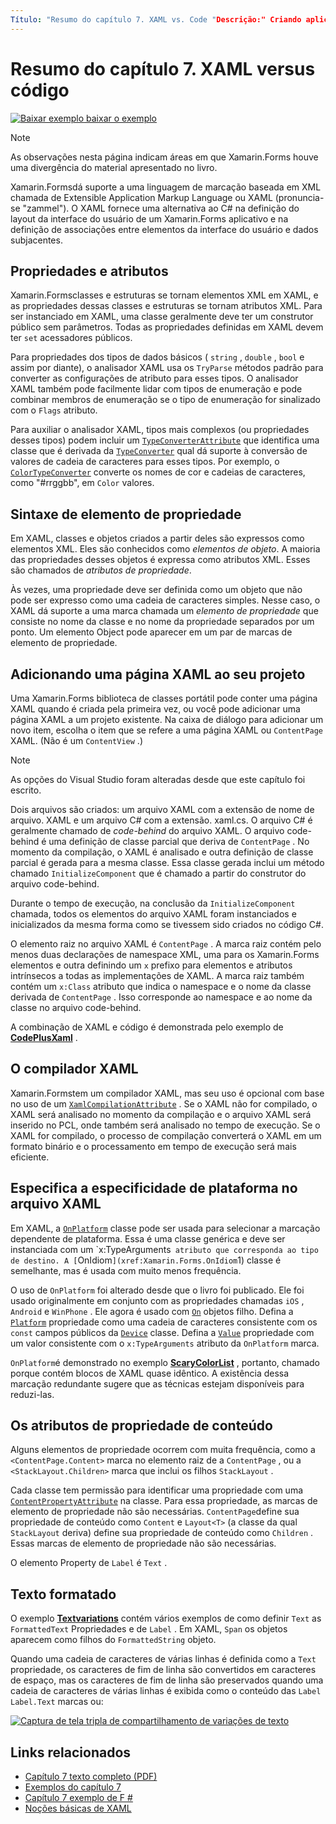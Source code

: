 ```yaml
---
Título: "Resumo do capítulo 7. XAML vs. Code "Descrição:" Criando aplicativos móveis com Xamarin.Forms : Resumo do capítulo 7. XAML vs. código "MS. Prod: xamarin MS. Technology: xamarin-Forms MS. AssetID: E91F387B-CE90-481C-8D90-CB25519BFD2B autor: davidbritch MS. Author: dabritch MS. Date: 07/19/2018 no-loc: [ Xamarin.Forms , Xamarin.Essentials ]
---
```


# <a name="summary-of-chapter-7-xaml-vs-code"></a>Resumo do capítulo 7. XAML versus código

[![Baixar exemplo ](~/media/shared/download.png) baixar o exemplo](https://github.com/xamarin/xamarin-forms-book-samples/tree/master/Chapter07)

> [!NOTE]
> As observações nesta página indicam áreas em que Xamarin.Forms houve uma divergência do material apresentado no livro.

Xamarin.Formsdá suporte a uma linguagem de marcação baseada em XML chamada de Extensible Application Markup Language ou XAML (pronuncia-se "zammel"). O XAML fornece uma alternativa ao C# na definição do layout da interface do usuário de um Xamarin.Forms aplicativo e na definição de associações entre elementos da interface do usuário e dados subjacentes.

## <a name="properties-and-attributes"></a>Propriedades e atributos

Xamarin.Formsclasses e estruturas se tornam elementos XML em XAML, e as propriedades dessas classes e estruturas se tornam atributos XML. Para ser instanciado em XAML, uma classe geralmente deve ter um construtor público sem parâmetros. Todas as propriedades definidas em XAML devem ter `set` acessadores públicos.

Para propriedades dos tipos de dados básicos ( `string` , `double` , `bool` e assim por diante), o analisador XAML usa os `TryParse` métodos padrão para converter as configurações de atributo para esses tipos. O analisador XAML também pode facilmente lidar com tipos de enumeração e pode combinar membros de enumeração se o tipo de enumeração for sinalizado com o `Flags` atributo.

Para auxiliar o analisador XAML, tipos mais complexos (ou propriedades desses tipos) podem incluir um [`TypeConverterAttribute`](xref:Xamarin.Forms.TypeConverterAttribute) que identifica uma classe que é derivada da [`TypeConverter`](xref:Xamarin.Forms.TypeConverter) qual dá suporte à conversão de valores de cadeia de caracteres para esses tipos. Por exemplo, o [`ColorTypeConverter`](xref:Xamarin.Forms.ColorTypeConverter) converte os nomes de cor e cadeias de caracteres, como "#rrggbb", em `Color` valores.

## <a name="property-element-syntax"></a>Sintaxe de elemento de propriedade

Em XAML, classes e objetos criados a partir deles são expressos como elementos XML. Eles são conhecidos como *elementos de objeto*. A maioria das propriedades desses objetos é expressa como atributos XML. Esses são chamados de *atributos de propriedade*.

Às vezes, uma propriedade deve ser definida como um objeto que não pode ser expresso como uma cadeia de caracteres simples. Nesse caso, o XAML dá suporte a uma marca chamada um *elemento de propriedade* que consiste no nome da classe e no nome da propriedade separados por um ponto. Um elemento Object pode aparecer em um par de marcas de elemento de propriedade.

## <a name="adding-a-xaml-page-to-your-project"></a>Adicionando uma página XAML ao seu projeto

Uma Xamarin.Forms biblioteca de classes portátil pode conter uma página XAML quando é criada pela primeira vez, ou você pode adicionar uma página XAML a um projeto existente. Na caixa de diálogo para adicionar um novo item, escolha o item que se refere a uma página XAML ou `ContentPage` XAML. (Não é um `ContentView` .)

> [!NOTE]
> As opções do Visual Studio foram alteradas desde que este capítulo foi escrito.

Dois arquivos são criados: um arquivo XAML com a extensão de nome de arquivo. XAML e um arquivo C# com a extensão. xaml.cs. O arquivo C# é geralmente chamado de *code-behind* do arquivo XAML. O arquivo code-behind é uma definição de classe parcial que deriva de `ContentPage` . No momento da compilação, o XAML é analisado e outra definição de classe parcial é gerada para a mesma classe. Essa classe gerada inclui um método chamado `InitializeComponent` que é chamado a partir do construtor do arquivo code-behind.

Durante o tempo de execução, na conclusão da `InitializeComponent` chamada, todos os elementos do arquivo XAML foram instanciados e inicializados da mesma forma como se tivessem sido criados no código C#.

O elemento raiz no arquivo XAML é `ContentPage` . A marca raiz contém pelo menos duas declarações de namespace XML, uma para os Xamarin.Forms elementos e outra definindo um `x` prefixo para elementos e atributos intrínsecos a todas as implementações de XAML. A marca raiz também contém um `x:Class` atributo que indica o namespace e o nome da classe derivada de `ContentPage` . Isso corresponde ao namespace e ao nome da classe no arquivo code-behind.

A combinação de XAML e código é demonstrada pelo exemplo de [**CodePlusXaml**](https://github.com/xamarin/xamarin-forms-book-samples/tree/master/Chapter07) .

## <a name="the-xaml-compiler"></a>O compilador XAML

Xamarin.Formstem um compilador XAML, mas seu uso é opcional com base no uso de um [`XamlCompilationAttribute`](xref:Xamarin.Forms.Xaml.XamlCompilationAttribute) . Se o XAML não for compilado, o XAML será analisado no momento da compilação e o arquivo XAML será inserido no PCL, onde também será analisado no tempo de execução. Se o XAML for compilado, o processo de compilação converterá o XAML em um formato binário e o processamento em tempo de execução será mais eficiente.

## <a name="platform-specificity-in-the-xaml-file"></a>Especifica a especificidade de plataforma no arquivo XAML

Em XAML, a [`OnPlatform`](xref:Xamarin.Forms.OnPlatform`1) classe pode ser usada para selecionar a marcação dependente de plataforma. Essa é uma classe genérica e deve ser instanciada com um `x:TypeArguments` atributo que corresponda ao tipo de destino. A [`OnIdiom`](xref:Xamarin.Forms.OnIdiom`1) classe é semelhante, mas é usada com muito menos frequência.

O uso de `OnPlatform` foi alterado desde que o livro foi publicado. Ele foi usado originalmente em conjunto com as propriedades chamadas `iOS` , `Android` e `WinPhone` . Ele agora é usado com [`On`](xref:Xamarin.Forms.On) objetos filho. Defina a [`Platform`](xref:Xamarin.Forms.On.Platform) propriedade como uma cadeia de caracteres consistente com os `const` campos públicos da [`Device`](xref:Xamarin.Forms.Device) classe. Defina a [`Value`](xref:Xamarin.Forms.On.Value) propriedade com um valor consistente com o `x:TypeArguments` atributo da `OnPlatform` marca.

`OnPlatform`é demonstrado no exemplo [**ScaryColorList**](https://github.com/xamarin/xamarin-forms-book-samples/tree/master/Chapter07/ScaryColorList) , portanto, chamado porque contém blocos de XAML quase idêntico. A existência dessa marcação redundante sugere que as técnicas estejam disponíveis para reduzi-las.

## <a name="the-content-property-attributes"></a>Os atributos de propriedade de conteúdo

Alguns elementos de propriedade ocorrem com muita frequência, como a `<ContentPage.Content>` marca no elemento raiz de a `ContentPage` , ou a `<StackLayout.Children>` marca que inclui os filhos `StackLayout` .

Cada classe tem permissão para identificar uma propriedade com uma [`ContentPropertyAttribute`](xref:Xamarin.Forms.ContentPropertyAttribute) na classe. Para essa propriedade, as marcas de elemento de propriedade não são necessárias. `ContentPage`define sua propriedade de conteúdo como `Content` e `Layout<T>` (a classe da qual `StackLayout` deriva) define sua propriedade de conteúdo como `Children` . Essas marcas de elemento de propriedade não são necessárias.

O elemento Property de `Label` é `Text` .

## <a name="formatted-text"></a>Texto formatado

O exemplo [**Textvariations**](https://github.com/xamarin/xamarin-forms-book-samples/tree/master/Chapter07/TextVariations) contém vários exemplos de como definir `Text` as `FormattedText` Propriedades e de `Label` . Em XAML, `Span` os objetos aparecem como filhos do `FormattedString` objeto.

 Quando uma cadeia de caracteres de várias linhas é definida como a `Text` propriedade, os caracteres de fim de linha são convertidos em caracteres de espaço, mas os caracteres de fim de linha são preservados quando uma cadeia de caracteres de várias linhas é exibida como o conteúdo das `Label` `Label.Text` marcas ou:

 [![Captura de tela tripla de compartilhamento de variações de texto](images/ch07fg03-small.png "Variações de texto formatado")](images/ch07fg03-large.png#lightbox "Variações de texto formatado")

## <a name="related-links"></a>Links relacionados

- [Capítulo 7 texto completo (PDF)](https://download.xamarin.com/developer/xamarin-forms-book/XamarinFormsBook-Ch07-Apr2016.pdf)
- [Exemplos do capítulo 7](https://github.com/xamarin/xamarin-forms-book-samples/tree/master/Chapter07)
- [Capítulo 7 exemplo de F #](https://github.com/xamarin/xamarin-forms-book-samples/tree/master/Chapter07/FS/CodePlusXaml)
- [Noções básicas de XAML](~/xamarin-forms/xaml/xaml-basics/index.md)
